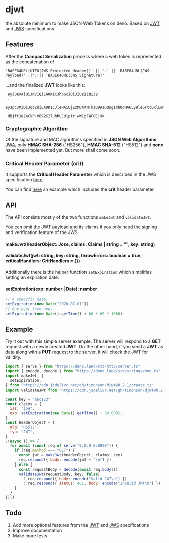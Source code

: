 # djwt

the absolute minimum to make JSON Web Tokens on deno. Based on
[JWT](https://tools.ietf.org/html/rfc7519) and
[JWS](https://www.rfc-editor.org/rfc/rfc7515.html) specifications.

## Features

After the **Compact Serialization** process where a web token is represented as
the concatenation of

`'BASE64URL(UTF8(JWS Protected Header))' || '.' || 'BASE64URL(JWS Payload)' ||'.'|| 'BASE64URL(JWS Signature)'`

...and the finalized **JWT** looks like this:

```
 eyJ0eXAiOiJKV1QiLA0KICJhbGciOiJIUzI1NiJ9
 .
 eyJpc3MiOiJqb2UiLA0KICJleHAiOjEzMDA4MTkzODAsDQogImh0dHA6Ly9leGFtcGxlLmNvbS9pc19yb290Ijp0cnVlfQ
 .
 dBjftJeZ4CVP-mB92K27uhbUJU1p1r_wW1gFWFOEjXk
```

### Cryptographic Algorithm

Of the signature and MAC algorithms specified in **JSON Web Algorithms**
[JWA](https://www.rfc-editor.org/rfc/rfc7518.html), only **HMAC SHA-256**
("HS256"), **HMAC SHA-512** ("HS512") and **none** have been implemented yet.
But more shall come soon.

### Critical Header Parameter (crit)

It supports the **Critical Header Parameter** which is described in the JWS
specification
[here](https://www.rfc-editor.org/rfc/rfc7515.html#section-4.1.11).

You can find [here](https://github.com/timonson/djwt/tree/master/examples) an
example which includes the **crit** header parameter.

## API

The API consists mostly of the two functions `makeJwt` and `validateJwt`.

You can omit the JWT payload and its claims if you only need the signing and
verification feature of the JWS.

#### makeJwt(headerObject: Jose, claims: Claims | string = "", key: string)

#### validateJwt(jwt: string, key: string, throwErrors: boolean = true, criticalHandlers: CritHandlers = {})

Additionally there is the helper function `setExpiration` which simplifies
setting an expiration date.

#### setExpiration(exp: number | Date): number

```javascript
// A specific date:
setExpiration(new Date("2020-07-01"))
// One hour from now:
setExpiration(new Date().getTime() + 60 * 60 * 1000)
```

## Example

Try it out with this simple server example. The server will respond to a **GET**
request with a newly created **JWT**. On the other hand, if you send a **JWT**
as data along with a **PUT** request to the server, it will check the JWT for
validity.

```javascript
import { serve } from "https://deno.land/std/http/server.ts"
import { encode, decode } from "https://deno.land/std/strings/mod.ts"
import makeJwt, {
  setExpiration,
} from "https://cdn.jsdelivr.net/gh/timonson/djwt@0.2.1/create.ts"
import validateJwt from "https://cdn.jsdelivr.net/gh/timonson/djwt@0.2.1/validate.ts"

const key = "abc123"
const claims = {
  iss: "joe",
  exp: setExpiration(new Date().getTime() + 60_000),
}
const headerObject = {
  alg: "HS512",
  typ: "JWT",
}
;(async () => {
  for await (const req of serve("0.0.0.0:8000")) {
    if (req.method === "GET") {
      const jwt = makeJwt(headerObject, claims, key)
      req.respond({ body: encode(jwt + "\n") })
    } else {
      const requestBody = decode(await req.body())
      validateJwt(requestBody, key, false)
        ? req.respond({ body: encode("Valid JWT\n") })
        : req.respond({ status: 401, body: encode("Invalid JWT\n") })
    }
  }
})()
```

## Todo

1. Add more optional features from the
   [JWT](https://tools.ietf.org/html/rfc7519) and
   [JWS](https://www.rfc-editor.org/rfc/rfc7515.html) specifications
2. Improve documentation
3. Make more tests
